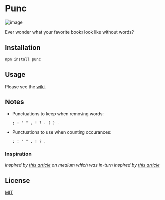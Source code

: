 # Punc
![image](https://cloud.githubusercontent.com/assets/3915598/13369726/783be3d0-dc9c-11e5-846a-5f1ec6517966.png)

Ever wonder what your favorite books look like without words?

## Installation
`npm install punc`

## Usage
Please see the [wiki][WIKI].

## Notes
  - Punctuations to keep when removing words:

    `; : ' " , ! ? . ( ) -`

  - Punctuations to use when counting occurances:

    `; : ' " , ! ? .`

### Inspiration
*inspired by [this article][1] on medium which was in-turn inspired by [this article][2]*

## License
[MIT][LICENSE]

<!-- urls -->

[1]: https://medium.com/@neuroecology/punctuation-in-novels-8f316d542ec4#.6e7lvvwp8

[2]: http://www.c82.net/work/?id=347

[WIKI]: https://github.com/sgnl/punc/wiki/Usage

[LICENSE]: https://github.com/sgnl/punc/blob/master/LICENSE
